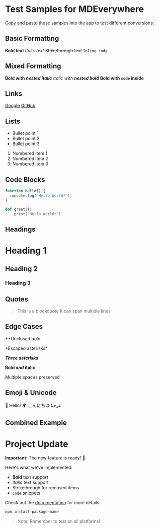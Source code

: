 # Test Samples for MDEverywhere

Copy and paste these samples into the app to test different conversions:

## Basic Formatting

**Bold text**
*Italic text*
~~Strikethrough text~~
`Inline code`

## Mixed Formatting

**Bold with _nested italic_**
*Italic with **nested bold***
**Bold with `code` inside**

## Links

[Google](https://google.com)
[GitHub](https://github.com)

## Lists

- Bullet point 1
- Bullet point 2
- Bullet point 3

1. Numbered item 1
2. Numbered item 2
3. Numbered item 3

## Code Blocks

```javascript
function hello() {
  console.log("Hello World!");
}
```

```python
def greet():
    print("Hello World!")
```

## Headings

# Heading 1
## Heading 2
### Heading 3

## Quotes

> This is a blockquote
> It can span multiple lines

## Edge Cases

**Unclosed bold

\*Escaped asterisks\*

***Three asterisks***

**Bold _and_ italic**

Multiple    spaces    preserved

## Emoji & Unicode

👋 Hello! 🌍
こんにちは
مرحبا

## Combined Example

# Project Update

**Important:** The new feature is ready! 🎉

Here's what we've implemented:

- **Bold** text support
- *Italic* text support
- ~~Strikethrough~~ for removed items
- `Code` snippets

Check out the [documentation](https://example.com) for more details.

```bash
npm install package-name
```

> Note: Remember to test on all platforms!

